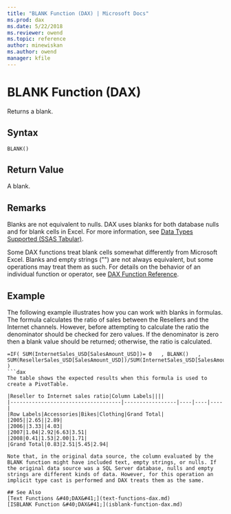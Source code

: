 ```yaml
---
title: "BLANK Function (DAX) | Microsoft Docs"
ms.prod: dax
ms.date: 5/22/2018
ms.reviewer: owend
ms.topic: reference
author: minewiskan
ms.author: owend
manager: kfile
---
```

# BLANK Function (DAX)
Returns a blank.  
  
## Syntax  
  
```dax
BLANK()  
```
  
## Return Value  
A blank.  
  
## Remarks  
Blanks are not equivalent to nulls. DAX uses blanks for both database nulls and for blank cells in Excel. For more information, see [Data Types Supported (SSAS Tabular)](https://msdn.microsoft.com/en-us/92993f7b-7243-4aec-906d-0b0379798242).  
  
Some DAX functions treat blank cells somewhat differently from Microsoft Excel. Blanks and empty strings ("") are not always equivalent, but some operations may treat them as such. For details on the behavior of an individual function or operator, see [DAX Function Reference](dax-function-reference.md).  
  
## Example  
The following example illustrates how you can work with blanks in formulas. The formula calculates the ratio of sales between the Resellers and the Internet channels. However, before attempting to calculate the ratio the denominator should be checked for zero values. If the denominator is zero then a blank value should be returned; otherwise, the ratio is calculated.  
  
```dax
=IF( SUM(InternetSales_USD[SalesAmount_USD])= 0   , BLANK()   , SUM(ResellerSales_USD[SalesAmount_USD])/SUM(InternetSales_USD[SalesAmount_USD])   )  
```dax
The table shows the expected results when this formula is used to create a PivotTable.  
  
|Reseller to Internet sales ratio|Column Labels||||  
|------------------------------------|-----------------|----|----|----|  
|Row Labels|Accessories|Bikes|Clothing|Grand Total|  
|2005||2.65||2.89|  
|2006||3.33||4.03|  
|2007|1.04|2.92|6.63|3.51|  
|2008|0.41|1.53|2.00|1.71|  
|Grand Total|0.83|2.51|5.45|2.94|  
  
Note that, in the original data source, the column evaluated by the BLANK function might have included text, empty strings, or nulls. If the original data source was a SQL Server database, nulls and empty strings are different kinds of data. However, for this operation an implicit type cast is performed and DAX treats them as the same.  
  
## See Also  
[Text Functions &#40;DAX&#41;](text-functions-dax.md)  
[ISBLANK Function &#40;DAX&#41;](isblank-function-dax.md)  
  
